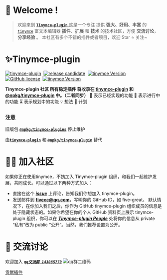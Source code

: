# **👋 Welcome !**

> 欢迎来到 [**`Tinymce-plugin`** ](https://github.com/tinymce-plugin)
>这是一个专注 提供 **强大、好用、丰富** 的 [`tinymce`](https://www.tiny.cloud) 富文本编辑器 **插件**、**扩展** 和 **技术** 的技术社区，方便 **交流讨论**，**分享经验** 。
> 本社区有多个不错的插件或者项目，欢迎 Star ⭐ 关注~
# ✨Tinymce-plugin
[![tinymce-plugin](https://tinymce-plugin.github.io/badge.svg)](https://github.com/tinymce-plugin)&nbsp;
[![release candidate](https://img.shields.io/npm/v/tinymce-plugin.svg)](https://www.npmjs.com/package/tinymce-plugin)&nbsp;
[![tinymce Version](https://img.shields.io/badge/tinymce-5.2.0~5.x.x-green.svg)](https://www.tiny.cloud)&nbsp; 
[![GitHub license](https://img.shields.io/github/license/tinymce-plugin/tp-indent2em.svg)](https://github.com/tinymce-plugin/tp-indent2em/blob/main/LICENSE)&nbsp;
[![tinymce Version](https://img.shields.io/npm/dm/@npkg/tinymce-plugins)](https://www.tiny.cloud)

**Tinymce-plugin 社区 所有稳定插件 将收录在 [**tinymce-plugin**](https://www.npmjs.com/package/tinymce-plugin) 和 [**@npkg/tinymce-plugin**](https://www.npmjs.com/package/@npkg/tinymce-plugin) 中。（二者同步）**
🚀 表示已经实现的功能
👷 表示进行中的功能
⏳ 表示规划中的功能
💡 想法
📝 计划
### 注意
旧版包 [~~**`@npkg/tinymce-plugins`**~~](https://www.npmjs.com/package/@npkg/tinymce-plugins) 停止维护

由[**`tinymce-plugin`**](https://www.npmjs.com/package/tinymce-plugin) 和 [**`@npkg/tinymce-plugin`**](https://www.npmjs.com/package/@npkg/tinymce-plugin) 替代

# 🙋‍♂️ 加入社区
如果你正在使用tinymce，不妨加入 Tinymce-plugin 组织，和我们一起维护发展，共同成长。可以通过以下两种方式加入：

- 直接在这个 [_***issue***_](https://github.com/tinymce-plugin/tinymce-plugin.github.io/issues/3) 上评论，告知我们你想加入 tinymce-plugin。
- 发送邮件到 [**fivecc@qq.com**](mailto:fivecc@qq.com?Subject=加入Tinymce-plugin社区组织)，写明你的 GitHub ID，如 five-great。
默认情况下，在你加入我们之后，你作为 GitHub tinymce-plugin 组织成员的信息是处于隐藏状态的。如果你希望在你的个人 GitHub 资料页上展示 tinymce-plugin 组织，你可以在 [*_**Tinymce-plugin People**_*](https://github.com/orgs/tinymce-plugin/people) 处将你的信息从 private “私有”改为 public “公开”。当然，我们推荐设置为公开。

# 💬 交流讨论

欢迎加入 [*_**`qq交流群 143085779`**_*](https://jq.qq.com/?_wv=1027&k=JgsnIlUw)
![qq群二维码](https://tinymce-plugin.github.io/qq.png#pic_center)

[贡献插件](https://tinymce-plugin.github.io/contributing/writing-guide#首行缩进(增强版))


